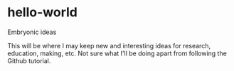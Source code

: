 # hello-world
Embryonic ideas

This will be where I may keep new and interesting ideas for research, education, making, etc. Not sure what I'll be doing apart from following the Github tutorial.
